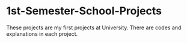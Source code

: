 # 1st-Semester-School-Projects

These projects are my first projects at University. There are codes and explanations in each project.
